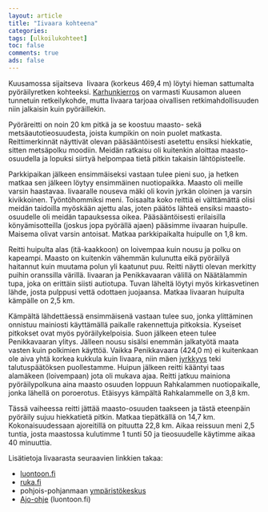```yaml
---
layout: article 
title: "Iivaara kohteena" 
categories: 
tags: [ulkoilukohteet]
toc: false 
comments: true 
ads: false 
---
```


Kuusamossa sijaitseva  Iivaara (korkeus 469,4 m) löytyi hieman
sattumalta pyöräilyretken kohteeksi.
[Karhunkierros](http://www.luontoon.fi/karhunkierros) on
varmasti Kuusamon alueen tunnetuin retkeilykohde, mutta Iivaara tarjoaa
oivallisen retkimahdollisuuden niin jalkaisin kuin pyöräillekin.

Pyöräreitti on noin 20 km pitkä ja se koostuu maasto- sekä
metsäautotieosuudesta, joista kumpikin on noin puolet matkasta.
Reittimerkinnät näyttivät olevan pääsääntöisesti asetettu ensiksi
hiekkatie, sitten metsäpolku moodiin. Meidän ratkaisu oli kuitenkin
aloittaa maasto-osuudella ja lopuksi siirtyä helpompaa tietä pitkin
takaisin lähtöpisteelle. 

Parkkipaikan jälkeen ensimmäiseksi vastaan tulee pieni suo, ja hetken
matkaa sen jälkeen löytyy ensimmäinen nuotiopaikka. Maasto oli meille
varsin haastavaa. Iivaaralle nouseva mäki oli kovin jyrkän oloinen ja
varsin kivikkoinen. Työntöhommiksi meni. Toisaalta koko reittiä ei
välttämättä olisi meidän taidoilla myöskään ajettu alas, joten päätös
lähteä ensiksi maasto-osuudelle oli meidän tapauksessa oikea.
Pääsääntöisesti erilaisilla könyämisotteilla (joskus jopa pyörällä
ajaen) pääsimme iivaaran huipulle. Maisema olivat varsin antoisat.
Matkaa parkkipaikalta huipulle on 1,8 km.

Reitti huipulta alas (itä-kaakkoon) on loivempaa kuin nousu ja polku on
kapeampi. Maasto on kuitenkin vähemmän kulunutta eikä pyöräilyä
haitannut kuin muutama polun yli kaatunut puu. Reitti näytti olevan
merkitty puihin oranssilla värillä. Iivaaran ja Penikkavaaran välillä on
Näätälammin tupa, joka on erittäin siisti autiotupa. Tuvan läheltä
löytyi myös kirkasvetinen lähde, josta pulppusi vettä odottaen
juojaansa. Matkaa Iivaaran huipulta kämpälle on 2,5 km.

Kämpältä lähdettäessä ensimmäisenä vastaan tulee suo, jonka ylittäminen
onnistuu mainiosti käyttämällä paikalle rakennettuja pitkoksia. Kyseiset
pitkokset ovat myös pyöräilykelpoisia. Suon jälkeen eteen tulee
Penikkavaaran ylitys. Jälleen nousu sisälsi enemmän jalkatyötä maata
vasten kuin polkimien käyttöä. Vaikka Penikkavaara (424,0 m) ei
kuitenkaan ole aiva yhtä korkea kukkula kuin Iivaara, niin mäen
[jyrkkyys](http://kansalaisen.karttapaikka.fi/kartanhaku/osoitehaku.html?cx=4486621&cy=7299528&scale=40000&tool=siirra&styles=normal&lang=FI&tool=siirra&map.x=131&map.y=157) teki
talutuspäätöksen puollestamme. Huipun jälkeen reitti kääntyi taas
alamäkeen (loivempaan) jota oli mukava ajaa. Reitti jatkuu mainiona
pyöräilypolkuna aina maasto osuuden loppuun Rahkalammen nuotiopaikalle,
jonka lähellä on poroerotus. Etäisyys kämpältä Rahkalammelle on 3,8 km.

Tässä vaiheessa reitti jättää maasto-osuuden taakseen ja tästä eteenpäin
pyöräily sujuu hiekkatietä pitkin. Matkaa tiepätkällä on 14,7 km.
Kokonaisuudessaan ajoreitillä on pituutta 22,8 km. Aikaa reissuun meni
2,5 tuntia, josta maastossa kulutimme 1 tunti 50 ja tieosuudelle
käytimme aikaa 40 minuuttia.

Lisätietoja Iivaarasta seuraavien linkkien takaa:

-   [luontoon.fi](http://www.luontoon.fi/iivaara)
-   [ruka.fi](http://www.ruka.fi/kesa/nahtavyydet/?file=content_exec&id=189)
-   pohjois-pohjanmaan
    [ympäristökeskus](http://www.ely-keskus.fi/web/ely/ely-pohjois-pohjanmaa#.Vdy6odOqqko)
-   [Ajo-ohje](http://www.luontoon.fi/iivaara/kartatjakulkuyhteydet)
    (luontoon.fi)

